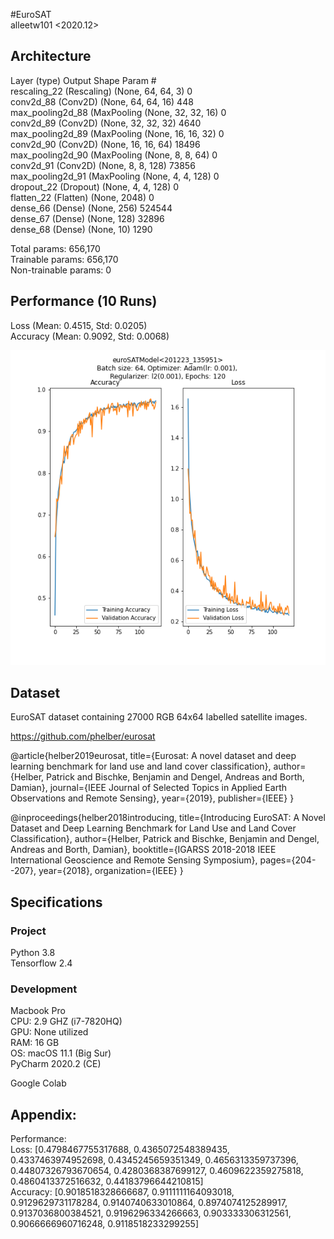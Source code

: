 #EuroSAT  
alleetw101 <2020.12>

## Architecture

Layer (type)                 Output Shape              Param #   
rescaling_22 (Rescaling)     (None, 64, 64, 3)         0         
conv2d_88 (Conv2D)           (None, 64, 64, 16)        448       
max_pooling2d_88 (MaxPooling (None, 32, 32, 16)        0         
conv2d_89 (Conv2D)           (None, 32, 32, 32)        4640      
max_pooling2d_89 (MaxPooling (None, 16, 16, 32)        0         
conv2d_90 (Conv2D)           (None, 16, 16, 64)        18496     
max_pooling2d_90 (MaxPooling (None, 8, 8, 64)          0         
conv2d_91 (Conv2D)           (None, 8, 8, 128)         73856     
max_pooling2d_91 (MaxPooling (None, 4, 4, 128)         0         
dropout_22 (Dropout)         (None, 4, 4, 128)         0         
flatten_22 (Flatten)         (None, 2048)              0         
dense_66 (Dense)             (None, 256)               524544    
dense_67 (Dense)             (None, 128)               32896     
dense_68 (Dense)             (None, 10)                1290      

Total params: 656,170  
Trainable params: 656,170  
Non-trainable params: 0  

## Performance (10 Runs)

Loss (Mean: 0.4515, Std: 0.0205)  
Accuracy (Mean: 0.9092, Std: 0.0068)

![traininggraph](201223_135951.png)

## Dataset

EuroSAT dataset containing 27000 RGB 64x64 labelled satellite images.

https://github.com/phelber/eurosat

@article{helber2019eurosat,
  title={Eurosat: A novel dataset and deep learning benchmark for land use and land cover classification},
  author={Helber, Patrick and Bischke, Benjamin and Dengel, Andreas and Borth, Damian},
  journal={IEEE Journal of Selected Topics in Applied Earth Observations and Remote Sensing},
  year={2019},
  publisher={IEEE}
}

@inproceedings{helber2018introducing,
  title={Introducing EuroSAT: A Novel Dataset and Deep Learning Benchmark for Land Use and Land Cover Classification},
  author={Helber, Patrick and Bischke, Benjamin and Dengel, Andreas and Borth, Damian},
  booktitle={IGARSS 2018-2018 IEEE International Geoscience and Remote Sensing Symposium},
  pages={204--207},
  year={2018},
  organization={IEEE}
}

## Specifications

### Project

Python 3.8  
Tensorflow 2.4  

### Development

Macbook Pro  
CPU: 2.9 GHZ (i7-7820HQ)  
GPU: None utilized  
RAM: 16 GB  
OS: macOS 11.1 (Big Sur)  
PyCharm 2020.2 (CE)  

Google Colab

## Appendix:
Performance:  
Loss: [0.4798467755317688, 0.4365072548389435, 0.4337463974952698, 0.4345245659351349, 0.4656313359737396, 0.44807326793670654, 0.4280368387699127, 0.4609622359275818, 0.4860413372516632, 0.44183796644210815]  
Accuracy: [0.9018518328666687, 0.9111111164093018, 0.9129629731178284, 0.9140740633010864, 0.8974074125289917, 0.9137036800384521, 0.9196296334266663, 0.903333306312561, 0.9066666960716248, 0.9118518233299255]  
